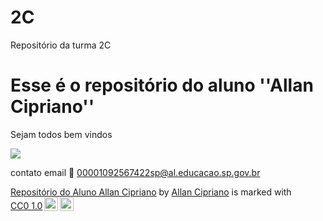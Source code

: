 # 2C
Repositório da turma 2C
# Esse é o repositório do aluno ''Allan Cipriano''
Sejam todos bem vindos

![](https://media.tenor.com/lCKwsD2OW1kAAAAi/happy-cat-happy-happy-cat.gif)

contato email 📧 00001092567422sp@al.educacao.sp.gov.br
<p xmlns:cc="http://creativecommons.org/ns#" xmlns:dct="http://purl.org/dc/terms/"><a property="dct:title" rel="cc:attributionURL" href="https://github.com/AllanCipriano2C/2C">Repositório do Aluno Allan Cipriano</a> by <a rel="cc:attributionURL dct:creator" property="cc:attributionName" href="https://github.com/AllanCipriano2C">Allan Cipriano</a> is marked with <a href="https://creativecommons.org/publicdomain/zero/1.0/?ref=chooser-v1" target="_blank" rel="license noopener noreferrer" style="display:inline-block;">CC0 1.0<img style="height:22px!important;margin-left:3px;vertical-align:text-bottom;" src="https://mirrors.creativecommons.org/presskit/icons/cc.svg?ref=chooser-v1" alt=""><img style="height:22px!important;margin-left:3px;vertical-align:text-bottom;" src="https://mirrors.creativecommons.org/presskit/icons/zero.svg?ref=chooser-v1" alt=""></a></p>
